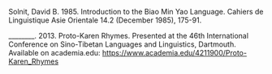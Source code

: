 Solnit, David B. 1985. Introduction to the Biao Min Yao Language.  Cahiers de Linguistique Asie Orientale 14.2 (December 1985), 175-91.

________. 2013. Proto-Karen Rhymes. Presented at the 46th International Conference on Sino-Tibetan Languages and Linguistics, Dartmouth. Available on academia.edu: https://www.academia.edu/4211900/Proto-Karen_Rhymes
